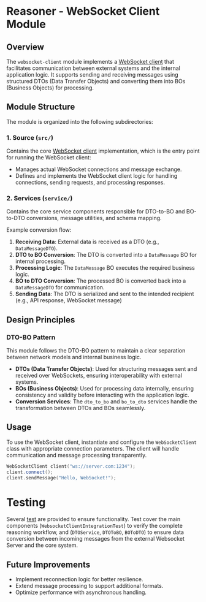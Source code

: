 # Reasoner - WebSocket Client Module

## Overview
The `websocket-client` module implements a [WebSocket client](main.cpp) that facilitates communication between external systems and the internal application logic. It supports sending and receiving messages using structured DTOs (Data Transfer Objects) and converting them into BOs (Business Objects) for processing.

## Module Structure
The module is organized into the following subdirectories:

### 1.  **Source** (`src/`)
Contains the core [WebSocket client](main.cpp) implementation, which is the entry point for running the WebSocket client: 
- Manages actual WebSocket connections and message exchange.
- Defines and implements the WebSocket client logic for handling connections, sending requests, and processing responses.

### 2. **Services** (`service/`)
Contains the core service components responsible for DTO-to-BO and BO-to-DTO conversions, message utilities, and schema mapping.

Example conversion flow:

1. **Receiving Data**: External data is received as a DTO (e.g., `DataMessageDTO`).
2. **DTO to BO Conversion**: The DTO is converted into a `DataMessage` BO for internal processing.
3. **Processing Logic**: The `DataMessage` BO executes the required business logic.
4. **BO to DTO Conversion**: The processed BO is converted back into a `DataMessageDTO` for communication.
5. **Sending Data**: The DTO is serialized and sent to the intended recipient (e.g., API response, WebSocket message)

## Design Principles
### **DTO-BO Pattern**
This module follows the DTO-BO pattern to maintain a clear separation between network models and internal business logic.

- **DTOs (Data Transfer Objects)**: Used for structuring messages sent and received over WebSockets, ensuring interoperability with external systems.
- **BOs (Business Objects)**: Used for processing data internally, ensuring consistency and validity before interacting with the application logic.
- **Conversion Services**: The `dto_to_bo` and `bo_to_dto` services handle the transformation between DTOs and BOs seamlessly.

## Usage
To use the WebSocket client, instantiate and configure the `WebSocketClient` class with appropriate connection parameters. The client will handle communication and message processing transparently.

```cpp
WebSocketClient client("ws://server.com:1234");
client.connect();
client.sendMessage("Hello, WebSocket!");
```

# Testing

Several [test](../tests/) are provided to ensure functionality. Test cover the main components (`WebsocketClientIntegrationTest`) to verify the complete reasoning workflow, and (`DTOService`, `DTOToBO`, `BOToDTO`) to ensure data conversion between incoming messages from the external Websocket Server and the core system.

## Future Improvements
- Implement reconnection logic for better resilience.
- Extend message processing to support additional formats.
- Optimize performance with asynchronous handling.

